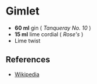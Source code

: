 # Gimlet

* **60 ml** gin ( *Tanqueray No. 10* )
* **15 ml** lime cordial ( *Rose's* )
* Lime twist

## References

* [Wikipedia](http://en.wikipedia.org/wiki/Gimlet_\(cocktail\))
